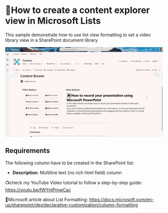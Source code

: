# 🧭How to create a content explorer view in Microsoft Lists
This sample demonstrate how to use list view formatting to set a video library view in a SharePoint document library

![🧭How to create a content explorer view in Microsoft Lists](./Preview.gif)

## Requirements
The following column have to be created in the SharePoint list:

- **Description**: Multiline text (no rich html field) column

📺check my YouTube Video tutorial to follow a step-by-step guide:
https://youtu.be/fWYntPmwCac

🔗Microsoft article about List Formatting:
https://docs.microsoft.com/en-us/sharepoint/dev/declarative-customization/column-formatting